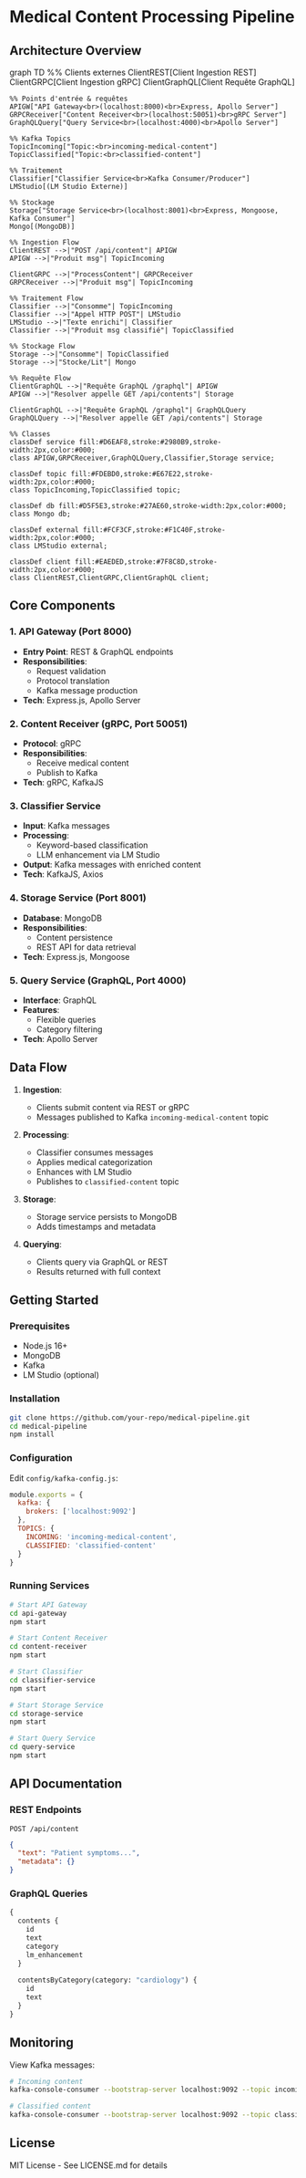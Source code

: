 
# Medical Content Processing Pipeline

## Architecture Overview

graph TD
    %% Clients externes
    ClientREST[Client Ingestion REST]
    ClientGRPC[Client Ingestion gRPC]
    ClientGraphQL[Client Requête GraphQL]

    %% Points d'entrée & requêtes
    APIGW["API Gateway<br>(localhost:8000)<br>Express, Apollo Server"]
    GRPCReceiver["Content Receiver<br>(localhost:50051)<br>gRPC Server"]
    GraphQLQuery["Query Service<br>(localhost:4000)<br>Apollo Server"]

    %% Kafka Topics
    TopicIncoming["Topic:<br>incoming-medical-content"]
    TopicClassified["Topic:<br>classified-content"]

    %% Traitement
    Classifier["Classifier Service<br>Kafka Consumer/Producer"]
    LMStudio[(LM Studio Externe)]

    %% Stockage
    Storage["Storage Service<br>(localhost:8001)<br>Express, Mongoose, Kafka Consumer"]
    Mongo[(MongoDB)]

    %% Ingestion Flow
    ClientREST -->|"POST /api/content"| APIGW
    APIGW -->|"Produit msg"| TopicIncoming

    ClientGRPC -->|"ProcessContent"| GRPCReceiver
    GRPCReceiver -->|"Produit msg"| TopicIncoming

    %% Traitement Flow
    Classifier -->|"Consomme"| TopicIncoming
    Classifier -->|"Appel HTTP POST"| LMStudio
    LMStudio -->|"Texte enrichi"| Classifier
    Classifier -->|"Produit msg classifié"| TopicClassified

    %% Stockage Flow
    Storage -->|"Consomme"| TopicClassified
    Storage -->|"Stocke/Lit"| Mongo

    %% Requête Flow
    ClientGraphQL -->|"Requête GraphQL /graphql"| APIGW
    APIGW -->|"Resolver appelle GET /api/contents"| Storage

    ClientGraphQL -->|"Requête GraphQL /graphql"| GraphQLQuery
    GraphQLQuery -->|"Resolver appelle GET /api/contents"| Storage

    %% Classes
    classDef service fill:#D6EAF8,stroke:#2980B9,stroke-width:2px,color:#000;
    class APIGW,GRPCReceiver,GraphQLQuery,Classifier,Storage service;

    classDef topic fill:#FDEBD0,stroke:#E67E22,stroke-width:2px,color:#000;
    class TopicIncoming,TopicClassified topic;

    classDef db fill:#D5F5E3,stroke:#27AE60,stroke-width:2px,color:#000;
    class Mongo db;

    classDef external fill:#FCF3CF,stroke:#F1C40F,stroke-width:2px,color:#000;
    class LMStudio external;

    classDef client fill:#EAEDED,stroke:#7F8C8D,stroke-width:2px,color:#000;
    class ClientREST,ClientGRPC,ClientGraphQL client;





## Core Components

### 1. API Gateway (Port 8000)
- **Entry Point**: REST & GraphQL endpoints
- **Responsibilities**:
  - Request validation
  - Protocol translation
  - Kafka message production
- **Tech**: Express.js, Apollo Server

### 2. Content Receiver (gRPC, Port 50051)
- **Protocol**: gRPC
- **Responsibilities**:
  - Receive medical content
  - Publish to Kafka
- **Tech**: gRPC, KafkaJS

### 3. Classifier Service
- **Input**: Kafka messages
- **Processing**:
  - Keyword-based classification
  - LLM enhancement via LM Studio
- **Output**: Kafka messages with enriched content
- **Tech**: KafkaJS, Axios

### 4. Storage Service (Port 8001)
- **Database**: MongoDB
- **Responsibilities**:
  - Content persistence
  - REST API for data retrieval
- **Tech**: Express.js, Mongoose

### 5. Query Service (GraphQL, Port 4000)
- **Interface**: GraphQL
- **Features**:
  - Flexible queries
  - Category filtering
- **Tech**: Apollo Server

## Data Flow

1. **Ingestion**:
   - Clients submit content via REST or gRPC
   - Messages published to Kafka `incoming-medical-content` topic

2. **Processing**:
   - Classifier consumes messages
   - Applies medical categorization
   - Enhances with LM Studio
   - Publishes to `classified-content` topic

3. **Storage**:
   - Storage service persists to MongoDB
   - Adds timestamps and metadata

4. **Querying**:
   - Clients query via GraphQL or REST
   - Results returned with full context

## Getting Started

### Prerequisites
- Node.js 16+
- MongoDB
- Kafka
- LM Studio (optional)

### Installation
```bash
git clone https://github.com/your-repo/medical-pipeline.git
cd medical-pipeline
npm install
```

### Configuration
Edit `config/kafka-config.js`:
```javascript
module.exports = {
  kafka: {
    brokers: ['localhost:9092']
  },
  TOPICS: {
    INCOMING: 'incoming-medical-content',
    CLASSIFIED: 'classified-content'
  }
}
```

### Running Services
```bash
# Start API Gateway
cd api-gateway
npm start

# Start Content Receiver
cd content-receiver
npm start

# Start Classifier
cd classifier-service
npm start

# Start Storage Service
cd storage-service
npm start

# Start Query Service
cd query-service
npm start
```

## API Documentation

### REST Endpoints
`POST /api/content`
```json
{
  "text": "Patient symptoms...",
  "metadata": {}
}
```

### GraphQL Queries
```graphql
{
  contents {
    id
    text
    category
    lm_enhancement
  }
  
  contentsByCategory(category: "cardiology") {
    id
    text
  }
}
```

## Monitoring
View Kafka messages:
```bash
# Incoming content
kafka-console-consumer --bootstrap-server localhost:9092 --topic incoming-medical-content

# Classified content
kafka-console-consumer --bootstrap-server localhost:9092 --topic classified-content
```

## License
MIT License - See LICENSE.md for details
``` 
